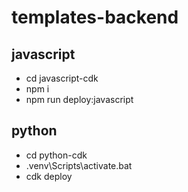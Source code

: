 # templates-backend

## javascript
- cd javascript-cdk
- npm i
- npm run deploy:javascript

## python
- cd python-cdk
- .venv\Scripts\activate.bat
- cdk deploy